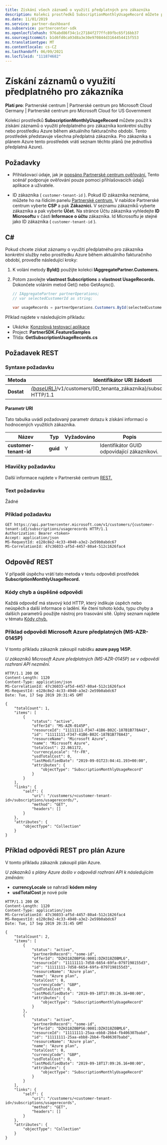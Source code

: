 ```yaml
---
title: Získání všech záznamů o využití předplatných pro zákazníka
description: Kolekci prostředků SubscriptionMonthlyUsageRecord můžete použít k získání záznamů o využití předplatného pro zákazníka konkrétní služby nebo prostředku Azure během aktuálního fakturačního období.
ms.date: 11/01/2019
ms.service: partner-dashboard
ms.subservice: partnercenter-sdk
ms.openlocfilehash: 976abd86f34c1c27184f277ffc89fbc65f16bb37
ms.sourcegitcommit: b1d6fd0ca93d8a3e30e970844d3164454415f553
ms.translationtype: MT
ms.contentlocale: cs-CZ
ms.lasthandoff: 06/09/2021
ms.locfileid: "111874682"
---
```

# <a name="get-subscription-usage-records-for-a-customer"></a>Získání záznamů o využití předplatného pro zákazníka

**Platí pro**: Partnerské centrum | Partnerské centrum pro Microsoft Cloud Germany | Partnerské centrum pro Microsoft Cloud for US Government

Kolekci prostředků **SubscriptionMonthlyUsageRecord** můžete použít k získání záznamů o využití předplatného pro zákazníka konkrétní služby nebo prostředku Azure během aktuálního fakturačního období. Tento prostředek představuje všechna předplatná zákazníka. Pro zákazníka s plánem Azure tento prostředek vrátí seznam těchto plánů (ne jednotlivá předplatná Azure).

## <a name="prerequisites"></a>Požadavky

- Přihlašovací údaje, jak je [popsáno Partnerské centrum ověřování.](partner-center-authentication.md) Tento scénář podporuje ověřování pouze pomocí přihlašovacích údajů aplikace a uživatele.

- ID zákazníka ( `customer-tenant-id` ). Pokud ID zákazníka neznáme, můžete ho na řídicím panelu [Partnerské centrum.](https://partner.microsoft.com/dashboard) V nabídce Partnerské centrum vyberte **CSP** a pak **Zákazníci.** V seznamu zákazníků vyberte zákazníka a pak vyberte **Účet.** Na stránce Účtu zákazníka vyhledejte **ID Microsoftu** v části **Informace o účtu** zákazníka. Id Microsoftu je stejné jako ID zákazníka ( `customer-tenant-id` ).

## <a name="c"></a>C\#

Pokud chcete získat záznamy o využití předplatného pro zákazníka konkrétní služby nebo prostředku Azure během aktuálního fakturačního období, proveďte následující kroky:

1. K volání metody **ById()** použijte kolekci **IAggregatePartner.Customers.**

2. Potom zavolejte **vlastnost Subscriptions** a **vlastnost UsageRecords.** Dokončete voláním metod Get() nebo GetAsync().

    ``` csharp
    // IAggregatePartner partnerOperations;
    // var selectedCustomerId as string;

    var usageRecords = partnerOperations.Customers.ById(selectedCustomerId).Subscriptions.UsageRecords.Get();
    ```

Příklad najdete v následujícím příkladu:

- Ukázka: [Konzolová testovací aplikace](console-test-app.md)
- Project: **PartnerSDK.FeatureSamples**
- Třída: **GetSubscriptionUsageRecords.cs**

## <a name="rest-request"></a>Požadavek REST

### <a name="request-syntax"></a>Syntaxe požadavku

| Metoda  | Identifikátor URI žádosti                                                                                                      |
|---------|------------------------------------------------------------------------------------------------------------------|
| **Dostat** | [*{baseURL}*](partner-center-rest-urls.md)/v1/customers/{ID_tenanta_zákazníka}/subscriptions/usagerecords HTTP/1.1 |

#### <a name="uri-parameter"></a>Parametr URI

Tato tabulka uvádí požadovaný parametr dotazu k získání informací o hodnocených využitích zákazníka.

| Název                   | Typ     | Vyžadováno | Popis                           |
|------------------------|----------|----------|---------------------------------------|
| **customer-tenant-id** | **guid** | Y        | Identifikátor GUID odpovídající zákazníkovi. |

### <a name="request-headers"></a>Hlavičky požadavku

Další informace najdete v Partnerské centrum [REST.](headers.md)

### <a name="request-body"></a>Text požadavku

Žádné

### <a name="request-example"></a>Příklad požadavku

```http
GET https://api.partnercenter.microsoft.com/v1/customers/{customer-tenant-id}/subscriptions/usagerecords HTTP/1.1
Authorization: Bearer <token>
Accept: application/json
MS-RequestId: e128c8e2-4c33-4940-a3e2-2e59b0abdc67
MS-CorrelationId: 47c36033-af5d-4457-80a4-512c1626fac4
```

## <a name="rest-response"></a>Odpověď REST

V případě úspěchu vrátí tato metoda v textu odpovědi prostředek **SubscriptionMonthlyUsageRecord.**

### <a name="response-success-and-error-codes"></a>Kódy chyb a úspěšné odpovědi

Každá odpověď má stavový kód HTTP, který indikuje úspěch nebo neúspěch a další informace o ladění. Ke čtení tohoto kódu, typu chyby a dalších parametrů použijte nástroj pro trasování sítě. Úplný seznam najdete v tématu [Kódy chyb.](error-codes.md)

### <a name="response-example-for-microsoft-azure-ms-azr-0145p-subscriptions"></a>Příklad odpovědi Microsoft Azure předplatných (MS-AZR-0145P)

V tomto příkladu zákazník zakoupil nabídku **azure payg 145P.**

*U zákazníků Microsoft Azure předplatných (MS-AZR-0145P) se v odpovědi rozhraní API nezmění.*

```http
HTTP/1.1 200 OK
Content-Length: 1120
Content-Type: application/json
MS-CorrelationId: 47c36033-af5d-4457-80a4-512c1626fac4
MS-RequestId: e128c8e2-4c33-4940-a3e2-2e59b0abdc67
Date: Tue, 17 Sep 2019 20:31:45 GMT

{
    "totalCount": 1,
    "items": [
        {
            "status": "active",
            "offerId": "MS-AZR-0145P",
            "resourceId": "11111111-F347-41B6-B02C-187B1B778A43",
            "id": "11111111-F347-41B6-B02C-187B1B778A43",
            "resourceName": "Microsoft Azure",
            "name": "Microsoft Azure",
            "totalCost": 22.861172,
            "currencyLocale": "fr-FR",
            "usdTotalCost": 0,
            "lastModifiedDate": "2019-09-01T23:04:41.193+00:00",
            "attributes": {
                "objectType": "SubscriptionMonthlyUsageRecord"
            }
        }
    ],
    "links": {
        "self": {
            "uri": "/customers/<customer-tenant-id>/subscriptions/usagerecords/",
            "method": "GET",
            "headers": []
        }
    },
    "attributes": {
        "objectType": "Collection"
    }
}
```

## <a name="rest-response-example-for-azure-plan"></a>Příklad odpovědi REST pro plán Azure

V tomto příkladu zákazník zakoupil plán Azure.

*U zákazníků s plány Azure došlo v odpovědi rozhraní API k následujícím změnám:*

- **currencyLocale** se nahradí **kódem měny**
- **usdTotalCost** je nové pole

```http
HTTP/1.1 200 OK
Content-Length: 1120
Content-Type: application/json
MS-CorrelationId: 47c36033-af5d-4457-80a4-512c1626fac4
MS-RequestId: e128c8e2-4c33-4940-a3e2-2e59b0abdc67
Date: Tue, 17 Sep 2019 20:31:45 GMT

{
    "totalCount": 2,
    "items": [
        {
            "status": "active",
            "partnerOnRecord": "some-id",
            "offerId": "DZH318Z0BPS6:0001:DZH318Z0BML6",
            "resourceId": "11111111-7d58-6654-69fa-0797198155d3",
            "id": "11111111-7d58-6654-69fa-0797198155d3",
            "resourceName": "Azure plan",
            "name": "Azure plan",
            "totalCost": 0,
            "currencyCode": "GBP",
            "usdTotalCost": 0,
            "lastModifiedDate": "2019-09-18T17:09:26.16+00:00",
            "attributes": {
                "objectType": "SubscriptionMonthlyUsageRecord"
            }
        },
        {
            "status": "active",
            "partnerOnRecord": "some-id",
            "offerId": "DZH318Z0BPS6:0001:DZH318Z0BML6",
            "resourceId": "11111111-25aa-ebb8-2bb4-fb406307babd",
            "id": "11111111-25aa-ebb8-2bb4-fb406307babd",
            "resourceName": "Azure plan",
            "name": "Azure plan",
            "totalCost": 0,
            "currencyCode": "GBP",
            "usdTotalCost": 0,
            "lastModifiedDate": "2019-09-18T17:09:26.16+00:00",
            "attributes": {
                "objectType": "SubscriptionMonthlyUsageRecord"
            }
        }
    ],
    "links": {
        "self": {
            "uri": "/customers/<customer-tenant-id>/subscriptions/usagerecords",
            "method": "GET",
            "headers": []
        }
    },
    "attributes": {
        "objectType": "Collection"
    }
}
```
